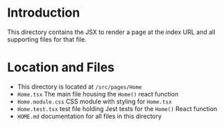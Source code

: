 # Introduction

This directory contains the JSX to render a page at the index URL and all supporting files for that file.

# Location and Files

-   This directory is located at `/src/pages/Home`
-   `Home.tsx` The main file housing the `Home()` react function
-   `Home.module.css` CSS module with styling for `Home.tsx`
-   `Home.test.tsx` test file holding Jest tests for the `Home()` React function
-   `HOME.md` documentation for all files in this directory
